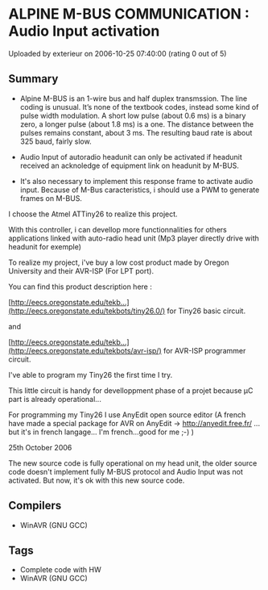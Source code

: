 # ALPINE M-BUS COMMUNICATION : Audio Input activation

Uploaded by exterieur on 2006-10-25 07:40:00 (rating 0 out of 5)

## Summary

- Alpine M-BUS is an 1-wire bus and half duplex transmssion. The line coding is unusual. It’s none of the textbook codes, instead some kind of pulse width modulation. A short low pulse (about 0.6 ms) is a binary zero, a longer pulse (about 1.8 ms) is a one. The distance between the pulses remains constant, about 3 ms. The resulting baud rate is about 325 baud, fairly slow.  

- Audio Input of autoradio headunit can only be activated if headunit received an acknoledge of equipment link on headunit by M-BUS.  

- It's also necessary to implement this response frame to activate audio input. Because of M-Bus caracteristics, i should use a PWM to generate frames on M-BUS.


I choose the Atmel ATTiny26 to realize this project.  

With this controller, i can devellop more functionnalities for others applications linked with auto-radio head unit (Mp3 player directly drive with headunit for exemple)


To realize my project, i've buy a low cost product made by Oregon University and their AVR-ISP (For LPT port).  

You can find this product description here :  

[http://eecs.oregonstate.edu/tekb...](http://eecs.oregonstate.edu/tekbots/tiny26.0/) for Tiny26 basic circuit.  

and  

[http://eecs.oregonstate.edu/tekb...](http://eecs.oregonstate.edu/tekbots/avr-isp/) for AVR-ISP programmer circuit.


I've able to program my Tiny26 the first time I try.  

This little circuit is handy for develloppment phase of a projet because µC part is already operational...


For programming my Tiny26 I use AnyEdit open source editor (A french have made a special package for AVR on AnyEdit -> <http://anyedit.free.fr/> ... but it's in french langage... I'm french...good for me ;-) )


25th October 2006  

The new source code is fully operational on my head unit, the older source code doesn't implement fully M-BUS protocol and Audio Input was not activated. But now, it's ok with this new source code.

## Compilers

- WinAVR (GNU GCC)

## Tags

- Complete code with HW
- WinAVR (GNU GCC)
